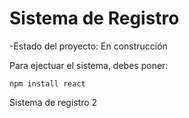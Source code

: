 <h1>Sistema de Registro</h1>

-Estado del proyecto: En construcción

Para ejectuar el sistema, debes poner:

``npm install react``

Sistema de registro 2
